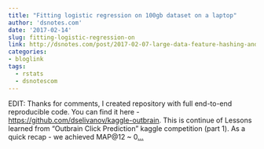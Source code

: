 ```yaml
---
title: "Fitting logistic regression on 100gb dataset on a laptop"
author: 'dsnotes.com'
date: '2017-02-14'
slug: fitting-logistic-regression-on
link: http://dsnotes.com/post/2017-02-07-large-data-feature-hashing-and-online-learning-part-2/
categories:
- bloglink
tags:
  - rstats
  - dsnotescom
---
```


EDIT: Thanks for comments, I created repository with full end-to-end reproducible code. You can find it here - https://github.com/dselivanov/kaggle-outbrain. This is continue of Lessons learned from “Outbrain Click Prediction” kaggle competition (part 1). As a quick recap - we achieved MAP@12 ~ 0[... <i class="fas fa-external-link-alt"></i>](http://dsnotes.com/post/2017-02-07-large-data-feature-hashing-and-online-learning-part-2/)


